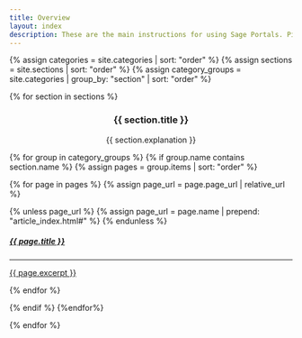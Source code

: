 ```yaml
---
title: Overview
layout: index
description: These are the main instructions for using Sage Portals. Pick an section that interests you or read them in order.
---
```


<div class="col-xs-12 col-md-12 col-lg-12" id="subjects">

<!-- {% assign doclist = site.pages | sort: 'order' %} -->
{% assign categories = site.categories | sort: "order" %}
{% assign sections = site.sections | sort: "order" %}
{% assign category_groups = site.categories | group_by: "section" | sort: "order"  %}

{% for section in sections %}

<!-- <div class="tab-pane active" id="{{ section.name }}"> -->

<!-- TODO: centering is being done via html tag, but should be css -->
<center><h3>{{ section.title }}</h3>
<p>{{ section.explanation }}</p></center>

{% for group in category_groups %} {% if group.name contains section.name %}
{% assign pages = group.items | sort: "order" %}

<div class="col-xs-12 col-md-12 col-lg-12 col-sm-12" id="subjects" style="background-color: transparent;">

{% for page in pages %}
{% assign page_url = page.page_url | relative_url %}

{% unless page_url %}
{% assign page_url = page.name | prepend: "article_index.html#" %}
{% endunless %}

<div class="col-xs-12 col-sm-4">

<a href="{{ page_url }}">
<div class="subject-card">
    <h5>{{ page.title }}</h5>
    <hr>
    <p>{{ page.excerpt }}</p>
</div>
</a>
</div>
{% endfor %}

</div>

{% endif %} {%endfor%}
<!-- </div> -->
{% endfor %}


</div>

<div class="clearfix"></div>
